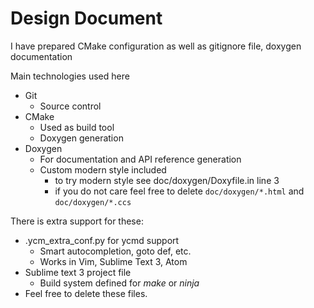 # Design Document

I have prepared CMake configuration as well as gitignore file, doxygen documentation

Main technologies used here
* Git
    - Source control
* CMake
    - Used as build tool
    - Doxygen generation
* Doxygen
    - For documentation and API reference generation
    - Custom modern style included
        + to try modern style see doc/doxygen/Doxyfile.in line 3
        + if you do not care feel free to delete `doc/doxygen/*.html` and `doc/doxygen/*.ccs`

There is extra support for these:
* .ycm_extra_conf.py for ycmd support 
    - Smart autocompletion, goto def, etc.
    - Works in Vim, Sublime Text 3, Atom
* Sublime text 3 project file
    - Build system defined for *make* or *ninja*
* Feel free to delete these files.

